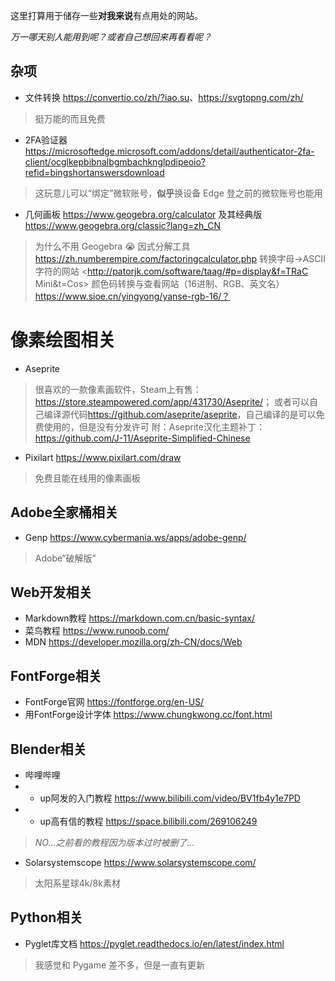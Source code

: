 这里打算用于储存一些**对我来说**有点用处的网站。

*万一哪天别人能用到呢？或者自己想回来再看看呢？*

## 杂项
- 文件转换 <https://convertio.co/zh/?iao.su>、<https://svgtopng.com/zh/>
> 挺万能的而且免费
- 2FA验证器 <https://microsoftedge.microsoft.com/addons/detail/authenticator-2fa-client/ocglkepbibnalbgmbachknglpdipeoio?refid=bingshortanswersdownload>
> 这玩意儿可以“绑定”微软账号，**似乎**换设备 Edge 登之前的微软账号也能用
- 几何画板 <https://www.geogebra.org/calculator> 及其经典版 <https://www.geogebra.org/classic?lang=zh_CN>
> 为什么不用 Geogebra 😭
> 因式分解工具 <https://zh.numberempire.com/factoringcalculator.php>
> 转换字母→ASCII字符的网站 <http://patorjk.com/software/taag/#p=display&f=TRaC Mini&t=Cos>
> 颜色码转换与查看网站（16进制、RGB、英文名）<https://www.sioe.cn/yingyong/yanse-rgb-16/？>

# 像素绘图相关
- Aseprite 
> 很喜欢的一款像素画软件，Steam上有售：<https://store.steampowered.com/app/431730/Aseprite/>；
> 或者可以自己编译源代码<https://github.com/aseprite/aseprite>，自己编译的是可以免费使用的，但是没有分发许可
> 附：Aseprite汉化主题补丁：<https://github.com/J-11/Aseprite-Simplified-Chinese>
- Pixilart <https://www.pixilart.com/draw>
> 免费且能在线用的像素画板

## Adobe全家桶相关
- Genp <https://www.cybermania.ws/apps/adobe-genp/>
> Adobe“破解版”

## Web开发相关
- Markdown教程 <https://markdown.com.cn/basic-syntax/>
- 菜鸟教程 <https://www.runoob.com/>
- MDN <https://developer.mozilla.org/zh-CN/docs/Web>

## FontForge相关
- FontForge官网 <https://fontforge.org/en-US/>
- 用FontForge设计字体 <https://www.chungkwong.cc/font.html>

## Blender相关
- 哔哩哔哩
- - up阿发的入门教程 <https://www.bilibili.com/video/BV1fb4y1e7PD>
- - up高有信的教程 <https://space.bilibili.com/269106249> 
> *NO...之前看的教程因为版本过时被删了...*
- Solarsystemscope <https://www.solarsystemscope.com/> 
> 太阳系星球4k/8k素材

## Python相关
- Pyglet库文档 <https://pyglet.readthedocs.io/en/latest/index.html> 
> 我感觉和 Pygame 差不多，但是一直有更新

